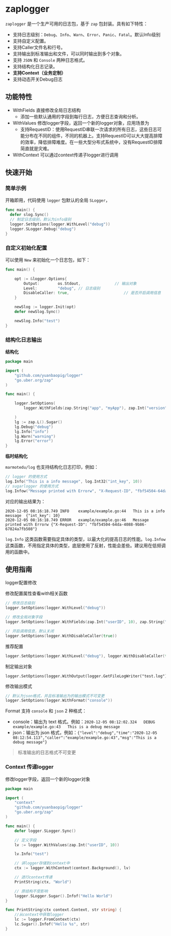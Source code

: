# zaplogger

`zaplogger` 是一个生产可用的日志包，基于 `zap` 包封装。具有如下特性：

- 支持日志级别：`Debug`、`Info`、`Warn`、`Error`、`Panic`、`Fatal`。默认Info级别
- 支持自定义配置。
- 支持Caller文件名和行号。
- 支持输出到标准输出和文件，可以同时输出到多个对象。
- 支持 `JSON` 和 `Console` 两种日志格式。
- 支持结构化日志记录。
- **支持Context（业务定制）**
- 支持动态开关Debug日志



## 功能特性

- WithFields 直接修改全局日志结构
  - 添加一些默认通用的字段到每行日志，方便日志查询和分析。
- WithValues 修改logger字段，返回一个新的logger对象，应用场景为
  - 支持RequestID：使用RequestID串联一次请求的所有日志，这些日志可能分布在不同的组件，不同的机器上。支持RequestID可以大大提高排障的效率，降低排障难度。在一些大型分布式系统中，没有RequestID排障简直就是灾难。
- WithContext 可以通过context传递子logger进行调用



## 快速开始

### 简单示例

开箱即用，代码使用 `logger` 包默认的全局 `SLogger`，

```go
func main() {
  defer slog.Sync()
  // 制定日志级别，默认为info级别
  logger.SetOptions(logger.WithLevel("debug"))
  logger.SLogger.Debug("debug")
}
```



### 自定义初始化配置

可以使用 `New` 来初始化一个日志包，如下：

```go
func main() {

	opt := &logger.Options{
		Output:        os.Stdout,				// 输出对象
		Level:         "debug",	// 日志级别
		DisableCaller: true,						// 是否开启调用信息
	}

	newSlog := logger.Init(opt)
	defer newSlog.Sync()

	newSlog.Info("test")
}
```



### 结构化日志输出

**结构化**

```go
package main

import (
	"github.com/yuanbaopig/logger"
	"go.uber.org/zap"
)

func main() {

	logger.SetOptions(
		logger.WithFields(zap.String("app", "myApp"), zap.Int("version", 1)), // 日志结构化

	)
	lg := zap.L().Sugar()
	lg.Debug("debug")
	lg.Info("info")
	lg.Warn("warning")
	lg.Error("error")
}
```



**临时结构化**

`marmotedu/log` 也支持结构化日志打印，例如：

```go
// logger 的使用方式
log.Info("This is a info message", log.Int32("int_key", 10))
// sugarlogger 的使用方式
log.Infow("Message printed with Errorw", "X-Request-ID", "fbf54504-64da-4088-9b86-67824a7fb508") 
```

对应的输出结果为：

```shell
2020-12-05 08:16:18.749	INFO	example/example.go:44	This is a info message	{"int_key": 10}
2020-12-05 08:16:18.749	ERROR	example/example.go:46	Message printed with Errorw	{"X-Request-ID": "fbf54504-64da-4088-9b86-67824a7fb508"}
```

`log.Info` 这类函数需要指定具体的类型，以最大化的提高日志的性能。`log.Infow` 这类函数，不用指定具体的类型，底层使用了反射，性能会差些。建议用在低频调用的函数中。



## 使用指南

logger配置修改

修改配置属性查看with相关函数

```go
// 修改日志级别
logger.SetOptions(logger.WithLevel("debug"))

// 修改全局对象字段
logger.SetOptions(logger.WithFields(zap.Int("userID", 10), zap.String("requestID", "fbf54504")))

// 开启调用信息，默认关闭
logger.SetOptions(logger.WithDisableCaller(true))
```

推荐配置

```go
logger.SetOptions(logger.WithLevel("debug"), logger.WithDisableCaller(true))
```

制定输出对象

```shell
logger.SetOptions(logger.WithOutput(logger.GetFileLogWriter("test.log")))
```

修改输出模式

```go
// 默认为json格式，并且标准输出为的输出模式不可变更
logger.SetOptions(logger.WithFormat("console"))
```

Format 支持 `console` 和 `json` 2 种格式：

- console：输出为 text 格式。例如：`2020-12-05 08:12:02.324	DEBUG	example/example.go:43	This is a debug message`
- json：输出为 json 格式，例如：`{"level":"debug","time":"2020-12-05 08:12:54.113","caller":"example/example.go:43","msg":"This is a debug message"}`

> 标准输出的日志格式不可变更



### Context 传递logger

修改logger字段，返回一个新的logger对象

```go
package main

import (
	"context"
	"github.com/yuanbaopig/logger"
	"go.uber.org/zap"
)

func main() {
	defer logger.SLogger.Sync()

	// 定义字段
	lv := logger.WithValues(zap.Int("userID", 10))

	lv.Info("test")

	// 讲logger存储到context中
	ctx := logger.WithContext(context.Background(), lv)

	// 进行context传递
	PrintString(ctx, "World")

	// 原结构不受影响
	logger.SLogger.Sugar().Infof("Hello World")
}

func PrintString(ctx context.Context, str string) {
	//从context中获取logger
	lc := logger.FromContext(ctx)
	lc.Sugar().Infof("Hello %s", str)
}
```



